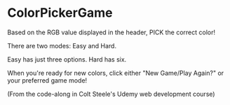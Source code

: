 # ColorPickerGame
<p>Based on the RGB value displayed in the header, PICK the correct color!</p>
<p>There are two modes: Easy and Hard.</p>
<p>Easy has just three options. Hard has six.</p>
<p>When you're ready for new colors, click either "New Game/Play Again?" or your preferred game mode!</p>

<p>(From the code-along in Colt Steele's Udemy web development course)</p>
